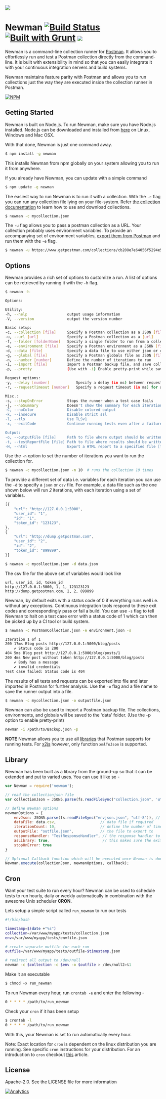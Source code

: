 <img src="https://s3.amazonaws.com/web-artefacts/newman-128.png" />

# Newman [![Build Status](https://travis-ci.org/postmanlabs/newman.svg?branch=master)](https://travis-ci.org/postmanlabs/newman) [![Built with Grunt](https://cdn.gruntjs.com/builtwith.png)](http://gruntjs.com/) <a href="https://gitter.im/postmanlabs/newman" target="_blank"><img src="https://badges.gitter.im/Join%20Chat.svg" /></a>



Newman is a command-line collection runner for [Postman](http://getpostman.com). It allows you to effortlessly run and test a Postman collection directly from the command-line. It is built with extensibility in mind so that you can easily integrate it with your continuous integration servers and build systems.

Newman maintains feature parity with Postman and allows you to run collections just the way they are executed inside the collection runner in Postman.

[![NPM](https://nodei.co/npm/newman.png?downloads=true)](https://nodei.co/npm-dl/newman/)

## Getting Started
Newman is built on Node.js. To run Newman, make sure you have Node.js installed. Node.js can be downloaded and installed from [here](http://nodejs.org/download/) on Linux, Windows and Mac OSX.

With that done, Newman is just one command away. 
```bash
$ npm install -g newman
```
This installs Newman from npm globally on your system allowing you to run it from anywhere.

If you already have Newman, you can update with a simple command
```bash
$ npm update -g newman
```

The easiest way to run Newman is to run it with a collection. With the `-c` flag you can run any collection file lying on your file-system. Refer [the collection documentation](http://www.getpostman.com/docs/collections) to learn how to use and download collections.

```bash
$ newman -c mycollection.json
```

The `-u` flag allows you to pass a postman collection as a URL. Your collection probably uses environment variables. To provide an accompanying set of environment variables, [export them from Postman](http://www.getpostman.com/docs/environments)  and run them with the `-e` flag.
```bash
$ newman -u https://www.getpostman.com/collections/cb208e7e64056f5294e5 -e devenvironment.json
```

## Options
Newman provides a rich set of options to customize a run. A list of options can be retrieved by running it with the `-h` flag.

```bash
$ newman -h

Options:

Utility:
-h, --help                  output usage information
-V, --version               output the version number

Basic setup:
-c, --collection [file]     Specify a Postman collection as a JSON [file]
-u, --url [url]             Specify a Postman collection as a [url]
-f, --folder [folderName]   Specify a single folder to run from a collection. To be used with -c or -u.
-e, --environment [file]    Specify a Postman environment as a JSON [file]
-d, --data [file]           Specify a data file to use either json or csv
-g, --global [file]         Specify a Postman globals file as JSON [file]
-n, --number [number]       Define the number of iterations to run
-i, --import [file]         Import a Postman backup file, and save collections, environments, and globals. [file]
-p, --pretty                (Use with -i) Enable pretty-print while saving imported collections, environments, and globals

Request options:
-y, --delay [number]            Specify a delay (in ms) between requests [number]
-r, --requestTimeout [number]   Specify a request timeout (in ms) for a request

Misc.:
-s, --stopOnError           Stops the runner when a test case fails
-j, --noSummary             Doesn't show the summary for each iteration
-C, --noColor               Disable colored output
-k, --insecure              Disable strict ssl
-l, --tls                   Use TLSv1
-x, --exitCode              Continue running tests even after a failure, but exit with code=1

Output:
-o, --outputFile [file]     Path to file where output should be written. [file]
-t, --testReportFile [file] Path to file where results should be written as JUnit XML [file]
-H, --html                  Export a HTML report to a specified file [file]

```

Use the `-n` option to set the number of iterations you want to run the collection for.

```bash
$ newman -c mycollection.json -n 10  # runs the collection 10 times
```

To provide a different set of data i.e. variables for each iteration you can use the `-d` to specify a `json` or `csv` file. For example, a data file such as the one shown below will run *2* iterations, with each iteration using a set of variables.
```javascript
[{
	"url": "http://127.0.0.1:5000",
	"user_id": "1",
	"id": "1",
	"token_id": "123123",
},
{
	"url": "http://dump.getpostman.com",
	"user_id": "2",
	"id": "2",
	"token_id": "899899",
}]
```

```bash
$ newman -c mycollection.json -d data.json
```

The csv file for the above set of variables would look like 
```
url, user_id, id, token_id
http://127.0.0.1:5000, 1, 1, 123123123
http://dump.getpostman.com, 2, 2, 899899
```

Newman, by default exits with a status code of 0 if everything runs well i.e. without any exceptions. Continuous integration tools respond to these exit codes and correspondingly pass or fail a build. You can use `-s` flag to tell Newman to halt on a test case error with a status code of 1 which can then be picked up by a CI tool or build system.

```bash
$ newman -c PostmanCollection.json -e environment.json -s

Iteration 1 of 1
200 17ms Blog posts http://127.0.0.1:5000/blog/posts
    ✔ Status code is 200
404 5ms Blog post http://127.0.0.1:5000/blog/posts/1
200 4ms New post without token http://127.0.0.1:5000/blog/posts
    ✔ Body has a message
    ✔ invalid credentials
Test case failed: Status code is 404
```

The results of all tests and requests can be exported into file and later imported in Postman for further analysis. Use the `-o` flag and a file name to save the runner output into a file.

```bash
$ newman -c mycollection.json -o outputfile.json
```

Newman can also be used to import a Postman backup file. The collections, environments, and globals will be saved to the 'data' folder. (Use the -p option to enable pretty-print)
```bash
newman -i /path/to/Backup.json -p
```



**NOTE** Newman allows you to use all [libraries](http://www.getpostman.com/docs/jetpacks_writing_tests) that Postman supports for running tests. For [x2js](https://code.google.com/p/x2js/) however, only  function `xmlToJson` is supported.

## Library
Newman has been built as a library from the ground-up so that it can be extended and put to varied uses. You can use it like so - 

```javascript
var Newman = require('newman');

// read the collectionjson file
var collectionJson = JSON5.parse(fs.readFileSync("collection.json", 'utf8'));

// define Newman options
newmanOptions = {
	envJson: JSON5.parse(fs.readFileSync("envjson.json", "utf-8")), // environment file (in parsed json format)
	dataFile: data.csv,                    // data file if required
	iterationCount: 10,                    // define the number of times the runner should run
	outputFile: "outfile.json",            // the file to export to
	responseHandler: "TestResponseHandler", // the response handler to use
	asLibrary: true,         				// this makes sure the exit code is returned as an argument to the callback function
	stopOnError: true
}

// Optional Callback function which will be executed once Newman is done executing all its tasks.
Newman.execute(collectionJson, newmanOptions, callback);
```


## Cron
Want your test suite to run every hour? Newman can be used to schedule tests to run hourly, daily or weekly automatically in combination with the awesome Unix scheduler **CRON**. 

Lets setup a simple script called `run_newman` to run our tests
```bash
#!/bin/bash

timestamp=$(date +"%s") 
collection=/var/www/myapp/tests/collection.json
env=/var/www/myapp/tests/envfile.json

# create separate outfile for each run
outfile=/var/www/myapp/tests/outfile-$timestamp.json

# redirect all output to /dev/null
newman -c $collection -c $env -o $outfile > /dev/null2>&1
```
Make it an executable
```bash
$ chmod +x run_newman
```

To run Newman every hour, run `crontab -e` and enter the following - 
```bash
0 * * * * /path/to/run_newman
```
Check your `cron` if it has been setup
```bash
$ crontab -l
0 * * * * /path/to/run_newman
```
With this, your Newman is set to run automatically every hour.

Note: Exact location for `cron` is dependent on the linux distribution you are running. See specific `cron` instructions for your distribution. For an introduction to `cron` checkout [this](http://code.tutsplus.com/tutorials/scheduling-tasks-with-cron-jobs--net-8800) article.

## License
Apache-2.0. See the LICENSE file for more information

[![Analytics](https://ga-beacon.appspot.com/UA-43979731-9/newman/readme)](https://www.getpostman.com)
